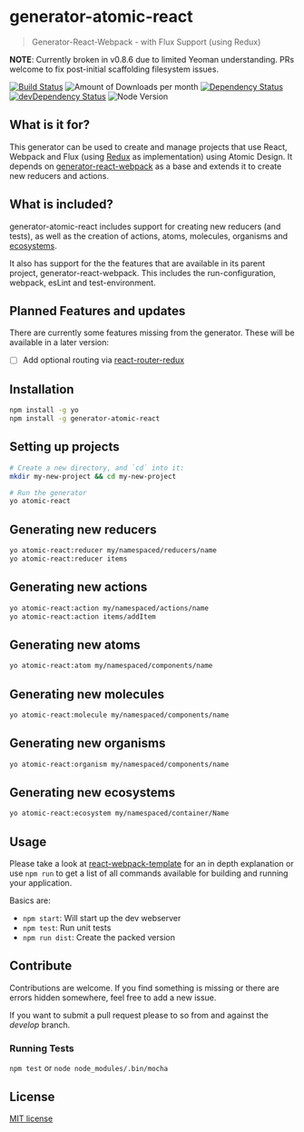 # generator-atomic-react
> Generator-React-Webpack - with Flux Support (using Redux)

**NOTE**: Currently broken in v0.8.6 due to limited Yeoman understanding.  PRs welcome to fix post-initial scaffolding filesystem issues.

[![Build Status](https://travis-ci.org/ryayak1460/generator-atomic-react.svg?branch=master)](https://travis-ci.org/ryayak1460/generator-atomic-react) ![Amount of Downloads per month](https://img.shields.io/npm/dm/generator-atomic-react.svg "Amount of Downloads") [![Dependency Status](https://david-dm.org/ryayak1460/generator-atomic-react.svg)](https://david-dm.org/ryayak1460/generator-atomic-react) [![devDependency Status](https://david-dm.org/ryayak1460/generator-atomic-react/dev-status.svg)](https://david-dm.org/ryayak1460/generator-atomic-react#info=devDependencies) ![Node Version](https://img.shields.io/node/v/generator-atomic-react.svg "Node Version")

## What is it for?
This generator can be used to create and manage projects that use React, Webpack and Flux (using [Redux](https://github.com/rackt/redux) as
implementation) using Atomic Design. It depends on [generator-react-webpack](https://github.com/newtriks/generator-react-webpack) as a base and extends it to create new reducers and actions.

## What is included?
generator-atomic-react includes support for creating new reducers (and tests), as well as the creation of actions, atoms,
molecules, organisms and
[ecosystems](https://medium.com/@yejodido/atomic-components-managing-dynamic-react-components-using-atomic-design-part-1-5f07451f261f#.n7oeo48cl).

It also has support for the the features that are available in its parent project, generator-react-webpack. This includes the run-configuration, webpack, esLint and test-environment.

## Planned Features and updates
There are currently some features missing from the generator. These will be available in a later version:

- [ ] Add optional routing via [react-router-redux](https://github.com/rackt/react-router-redux)

## Installation
```bash
npm install -g yo
npm install -g generator-atomic-react
```

## Setting up projects
```bash
# Create a new directory, and `cd` into it:
mkdir my-new-project && cd my-new-project

# Run the generator
yo atomic-react
```

## Generating new reducers
```bash
yo atomic-react:reducer my/namespaced/reducers/name
yo atomic-react:reducer items
```

## Generating new actions
```bash
yo atomic-react:action my/namespaced/actions/name
yo atomic-react:action items/addItem
```

## Generating new atoms
```bash
yo atomic-react:atom my/namespaced/components/name
```

## Generating new molecules
```bash
yo atomic-react:molecule my/namespaced/components/name
```

## Generating new organisms
```bash
yo atomic-react:organism my/namespaced/components/name
```

## Generating new ecosystems
```bash
yo atomic-react:ecosystem my/namespaced/container/Name
```

## Usage
Please take a look at [react-webpack-template](https://github.com/weblogixx/react-webpack-template) for an in depth explanation or use `npm run` to get a list of all commands available for building and running your application.

Basics are:
- `npm start`: Will start up the dev webserver
- `npm test`: Run unit tests
- `npm run dist`: Create the packed version

## Contribute
Contributions are welcome. If you find something is missing or there are errors hidden somewhere, feel free to add a new issue.

If you want to submit a pull request please to so from and against the *develop* branch.

### Running Tests
`npm test` or `node node_modules/.bin/mocha`

## License
[MIT license](http://opensource.org/licenses/MIT)

